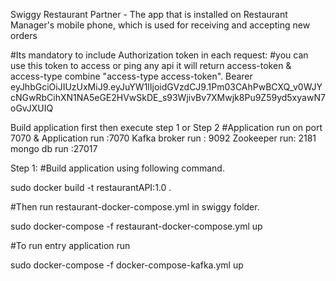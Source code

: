 Swiggy Restaurant Partner - The app that is installed on Restaurant Manager's mobile phone, which is used for receiving and accepting new orders

#Its mandatory to include Authorization token in each request:
#you can use this token to access or ping any api it will return access-token & access-type combine "access-type access-token".
Bearer eyJhbGciOiJIUzUxMiJ9.eyJuYW1lIjoidGVzdCJ9.1Pm03CAhPwBCXQ_v0WJYcNGwRbCihXN1NA5eGE2HVwSkDE_s93WjivBv7XMwjk8Pu9Z59yd5xyawN7oGvJXUIQ


Build application first then execute step 1 or Step 2
#Application run on port 7070 & 
Application run :7070
Kafka broker run : 9092
Zookeeper run: 2181
mongo db run :27017

Step 1: #Build application using following command.

sudo docker build -t restaurantAPI:1.0 .

#Then run restaurant-docker-compose.yml in swiggy folder.

sudo docker-compose -f restaurant-docker-compose.yml up

#To run entry application run 

sudo docker-compose -f docker-compose-kafka.yml up
